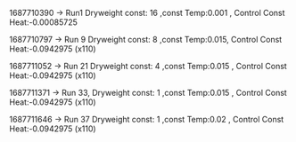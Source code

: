 1687710390 -> Run1  Dryweight const: 16 ,const Temp:0.001 , Control Const Heat:-0.00085725


1687710797 -> Run 9 Dryweight const: 8 ,const Temp:0.015, Control Const Heat:-0.0942975 (x110)


1687711052 -> Run 21 Dryweight const: 4 ,const Temp:0.015 , Control Const Heat:-0.0942975 (x110)


1687711371 -> Run 33, Dryweight const: 1 ,const Temp:0.015 , Control Const Heat:-0.0942975 (x110)
                        

1687711646 -> Run 37 Dryweight const: 1 ,const Temp:0.02 , Control Const Heat:-0.0942975 (x110)

                                                  






